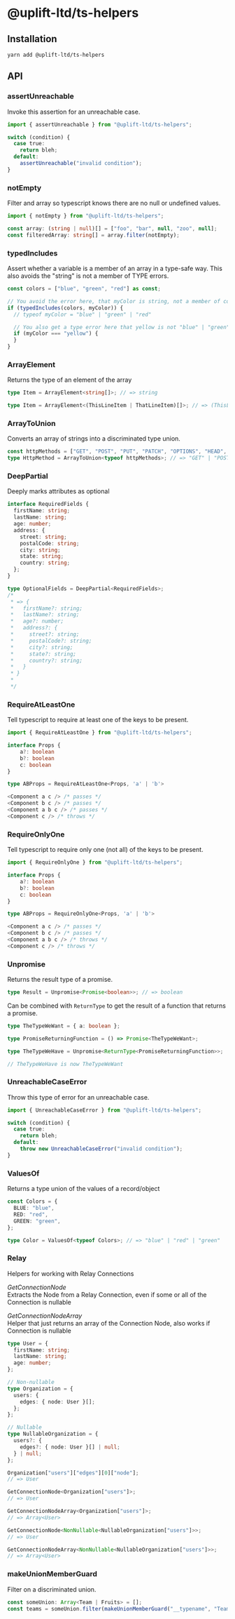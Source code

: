 # @uplift-ltd/ts-helpers

## Installation

    yarn add @uplift-ltd/ts-helpers

## API

### assertUnreachable

Invoke this assertion for an unreachable case.

```ts
import { assertUnreachable } from "@uplift-ltd/ts-helpers";

switch (condition) {
  case true:
    return bleh;
  default:
    assertUnreachable("invalid condition");
}
```

### notEmpty

Filter and array so typescript knows there are no null or undefined values.

```ts
import { notEmpty } from "@uplift-ltd/ts-helpers";

const array: (string | null)[] = ["foo", "bar", null, "zoo", null];
const filteredArray: string[] = array.filter(notEmpty);
```

### typedIncludes

Assert whether a variable is a member of an array in a type-safe way. This also avoids the "string"
is not a member of TYPE errors.

```ts
const colors = ["blue", "green", "red"] as const;

// You avoid the error here, that myColor is string, not a member of colors
if (typedIncludes(colors, myColor)) {
  // typeof myColor = "blue" | "green" | "red"

  // You also get a type error here that yellow is not "blue" | "green" | "red"
  if (myColor === "yellow") {
  }
}
```

### ArrayElement

Returns the type of an element of the array

```ts
type Item = ArrayElement<string[]>; // => string
```

```ts
type Item = ArrayElement<(ThisLineItem | ThatLineItem)[]>; // => (ThisLineItem | ThatLineItem)
```

### ArrayToUnion

Converts an array of strings into a discriminated type union.

```ts
const httpMethods = ["GET", "POST", "PUT", "PATCH", "OPTIONS", "HEAD", "DELETE"] as const; // note: `as const` is required
type HttpMethod = ArrayToUnion<typeof httpMethods>; // => "GET" | "POST" | "PUT" | "PATCH" | "OPTIONS" | "HEAD" | "DELETE"
```

### DeepPartial

Deeply marks attributes as optional

```ts
interface RequiredFields {
  firstName: string;
  lastName: string;
  age: number;
  address: {
    street: string;
    postalCode: string;
    city: string;
    state: string;
    country: string;
  };
}

type OptionalFields = DeepPartial<RequiredFields>;
/*
 * => {
 *   firstName?: string;
 *   lastName?: string;
 *   age?: number;
 *   address?: {
 *     street?: string;
 *     postalCode?: string;
 *     city?: string;
 *     state?: string;
 *     country?: string;
 *   }
 * }
 *
 */
```

### RequireAtLeastOne

Tell typescript to require at least one of the keys to be present.

```ts
import { RequireAtLeastOne } from "@uplift-ltd/ts-helpers";

interface Props {
    a?: boolean
    b?: boolean
    c: boolean
}

type ABProps = RequireAtLeastOne<Props, 'a' | 'b'>

<Component a c /> /* passes */
<Component b c /> /* passes */
<Component a b c /> /* passes */
<Component c /> /* throws */
```

### RequireOnlyOne

Tell typescript to require only one (not all) of the keys to be present.

```ts
import { RequireOnlyOne } from "@uplift-ltd/ts-helpers";

interface Props {
    a?: boolean
    b?: boolean
    c: boolean
}

type ABProps = RequireOnlyOne<Props, 'a' | 'b'>

<Component a c /> /* passes */
<Component b c /> /* passes */
<Component a b c /> /* throws */
<Component c /> /* throws */
```

### Unpromise

Returns the result type of a promise.

```ts
type Result = Unpromise<Promise<boolean>>; // => boolean
```

Can be combined with `ReturnType` to get the result of a function that returns a promise.

```ts
type TheTypeWeWant = { a: boolean };

type PromiseReturningFunction = () => Promise<TheTypeWeWant>;

type TheTypeWeHave = Unpromise<ReturnType<PromiseReturningFunction>>;

// TheTypeWeHave is now TheTypeWeWant
```

### UnreachableCaseError

Throw this type of error for an unreachable case.

```ts
import { UnreachableCaseError } from "@uplift-ltd/ts-helpers";

switch (condition) {
  case true:
    return bleh;
  default:
    throw new UnreachableCaseError("invalid condition");
}
```

### ValuesOf

Returns a type union of the values of a record/object

```ts
const Colors = {
  BLUE: "blue",
  RED: "red",
  GREEN: "green",
};

type Color = ValuesOf<typeof Colors>; // => "blue" | "red" | "green"
```

### Relay

Helpers for working with Relay Connections

_GetConnectionNode_  
Extracts the Node from a Relay Connection, even if some or all of the Connection is nullable

_GetConnectionNodeArray_  
Helper that just returns an array of the Connection Node, also works if Connection is nullable

```ts
type User = {
  firstName: string;
  lastName: string;
  age: number;
};

// Non-nullable
type Organization = {
  users: {
    edges: { node: User }[];
  };
};

// Nullable
type NullableOrganization = {
  users?: {
    edges?: { node: User }[] | null;
  } | null;
};

Organization["users"]["edges"][0]["node"];
// => User

GetConnectionNode<Organization["users"]>;
// => User

GetConnectionNodeArray<Organization["users"]>;
// => Array<User>

GetConnectionNode<NonNullable<NullableOrganization["users"]>>;
// => User

GetConnectionNodeArray<NonNullable<NullableOrganization["users"]>>;
// => Array<User>
```

### makeUnionMemberGuard

Filter on a discriminated union.

```ts
const someUnion: Array<Team | Fruits> = [];
const teams = someUnion.filter(makeUnionMemberGuard("__typename", "Team")); // Team[]
```
